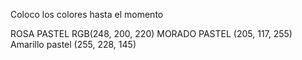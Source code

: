 Coloco los colores hasta el momento

ROSA PASTEL RGB(248, 200, 220)
MORADO PASTEL (205, 117, 255)
Amarillo pastel (255, 228, 145)
